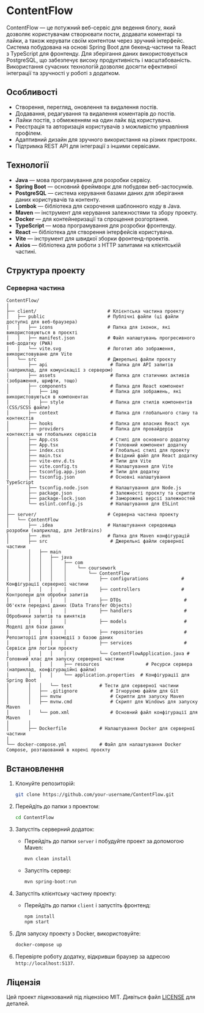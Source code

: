 # ContentFlow

ContentFlow — це потужний веб-сервіс для ведення блогу, який дозволяє користувачам створювати пости, додавати коментарі та лайки, а також керувати своїм контентом через зручний інтерфейс. Система побудована на основі Spring Boot для бекенд-частини та React з TypeScript для фронтенду. Для зберігання даних використовується PostgreSQL, що забезпечує високу продуктивність і масштабованість. Використання сучасних технологій дозволяє досягти ефективної інтеграції та зручності у роботі з додатком.

## Особливості

- Створення, перегляд, оновлення та видалення постів.
- Додавання, редагування та видалення коментарів до постів.
- Лайки постів, з обмеженням на один лайк від користувача.
- Реєстрація та авторизація користувачів з можливістю управління профілем.
- Адаптивний дизайн для зручного використання на різних пристроях.
- Підтримка REST API для інтеграції з іншими сервісами.

## Технології

- **Java** — мова програмування для розробки сервісу.
- **Spring Boot** — основний фреймворк для побудови веб-застосунків.
- **PostgreSQL** — система керування базами даних для зберігання даних користувачів та контенту.
- **Lombok** — бібліотека для скорочення шаблонного коду в Java.
- **Maven** — інструмент для керування залежностями та збору проекту.
- **Docker** — для контейнеризації та спрощення розгортання.
- **TypeScript** — мова програмування для розробки фронтенду.
- **React** — бібліотека для створення інтерфейсів користувача.
- **Vite** — інструмент для швидкої зборки фронтенд-проектів.
- **Axios** — бібліотека для роботи з HTTP запитами на клієнтській частині.

## Структура проекту

### Серверна частина

```
ContentFlow/
│
├── client/                          # Клієнтська частина проекту
│   ├── public                       # Публічні файли (ці файли доступні для веб-браузера)
│   │   ├── icons                    # Папка для іконок, які використовуються в проєкті
│   │   ├── manifest.json            # Файл налаштувань прогресивного веб-додатку (PWA)
│   │   └── vite.svg                 # Логотип або зображення, використовуване для Vite
│   └── src                          # Джерельні файли проєкту
│       ├── api                       # Папка для API запитів (наприклад, для комунікації з сервером)
│       ├── assets                    # Папка для статичних активів (зображення, шрифти, тощо)
│       ├── components                # Папка для React компонент
│       │   ├── img                   # Папка для зображень, які використовуються в компонентах
│       │   ├── style                 # Папка для стилів компонентів (CSS/SCSS файли)
│       ├── context                   # Папка для глобального стану та контекстів
│       ├── hooks                     # Папка для власних React хук
│       ├── providers                 # Папка для провайдерів контекстів чи глобальних сервісів
│       ├── App.css                   # Стилі для основного додатку
│       ├── App.tsx                   # Головний компонент додатку
│       ├── index.css                 # Глобальні стилі для проекту
│       ├── main.tsx                  # Вхідний файл для React додатку
│       ├── vite-env.d.ts             # Типи для Vite
│       ├── vite.config.ts            # Налаштування для Vite
│       ├── tsconfig.app.json         # Типи для додатку
│       ├── tsconfig.json             # Основні налаштування TypeScript
│       ├── tsconfig.node.json        # Налаштування для Node.js
│       ├── package.json              # Залежності проєкту та скрипти
│       ├── package-lock.json         # Заморожені версії залежностей
│       └── eslint.config.js          # Налаштування для ESLint
│
├── server/                          # Серверна частина проекту
│   └── ContentFlow
│       ├── .idea                    # Налаштування середовища розробки (наприклад, для JetBrains)
│       ├── .mvn                     # Папка для Maven конфігурацій
│       ├── src                       # Джерельні файли серверної частини
│       │   ├── main
│       │   │   ├── java
│       │   │   │    ├── com
│       │   │   │    │    └── coursework
│       │   │   │    │        └── ContentFlow
│       │   │   │    │            ├── configurations            # Конфігурації серверної частини
│       │   │   │    │            ├── controllers               # Контролери для обробки запитів
│       │   │   │    │            ├── DTOs                       # Об'єкти передачі даних (Data Transfer Objects)
│       │   │   │    │            ├── handlers                   # Обробники запитів та винятків
│       │   │   │    │            ├── models                     # Моделі для бази даних
│       │   │   │    │            ├── repositories               # Репозиторії для взаємодії з базою даних
│       │   │   │    │            ├── services                   # Сервіси для логіки проєкту
│       │   │   │    │            └── ContentFlowApplication.java # Головний клас для запуску серверної частини
│       │   │   │    ├── resources                 # Ресурси сервера (наприклад, конфігураційні файли)
│       │   │   │    └── application.properties  # Конфігурації для Spring Boot
│       │   │   └── test          # Тести для серверної частини
│       │   ├── .gitignore            # Ігноруємо файли для Git
│       │   ├── mvnw                  # Скрипти для запуску Maven
│       │   ├── mvnw.cmd              # Скрипт для Windows для запуску Maven
│       │   └── pom.xml               # Основний файл конфігурації для Maven
│       │
│       ├── Dockerfile            # Налаштування Docker для серверної частини
│       
└── docker-compose.yml            # Файл для налаштування Docker Compose, розташований в корені проєкту
```

## Встановлення

1. Клонуйте репозиторій:
   ```bash
   git clone https://github.com/your-username/ContentFlow.git
   ```

2. Перейдіть до папки з проектом:
   ```bash
   cd ContentFlow
   ```

3. Запустіть серверний додаток:
   - Перейдіть до папки `server` і побудуйте проект за допомогою Maven:
     ```bash
     mvn clean install
     ```
   - Запустіть сервер:
     ```bash
     mvn spring-boot:run
     ```

4. Запустіть клієнтську частину проекту:
   - Перейдіть до папки `client` і запустіть фронтенд:
     ```bash
     npm install
     npm start
     ```

5. Для запуску проекту з Docker, використовуйте:
   ```bash
   docker-compose up
   ```

6. Перевірте роботу додатку, відкривши браузер за адресою `http://localhost:5137`.

## Ліцензія

Цей проект ліцензований під ліцензією MIT. Дивіться файл [LICENSE](LICENSE) для деталей.
